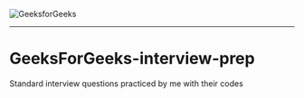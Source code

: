 ![GeeksforGeeks](https://cdncontribute.geeksforgeeks.org/wp-content/uploads/geeksforgeeks-18.png)
***

# GeeksForGeeks-interview-prep
Standard interview questions practiced by me with their codes



